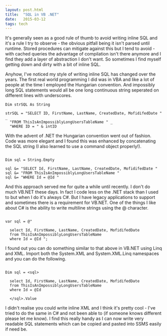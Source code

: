 ```yaml
---
layout: post.html
title:  "SQL in VB .NET"
date:   2015-03-12
tags: tech
---
```

It's generally seen as a good rule of thumb to avoid writing inline SQL and it's a rule I try to observe - the obvious pitfall being it isn't parsed until runtime. Stored procedures can mitigate against this but I tend to avoid - with cached queries the advantage of compilation isn't there anymore and I find they add a layer of abstraction I don't want. So sometimes I find myself getting down and dirty with a bit of inline SQL.

Anyhow, I've noticed my style of writing inline SQL has changed over the years. The first real world programming I did was in VBA and like a lot of people at the time I employed the Hungarian convention. And impossibly long SQL statements would all be one long continuous string seperated on different lines with underscores.

```vbnet
Dim strSQL As String

strSQL = "SELECT ID, FirstName, LastName, CreatedDate, MofidifedDate " _
  "FROM ThisIsAnImpossiblyLongUsersTableName " _
  "WHERE ID = " & intID
```

With the advent of .NET the Hungarian convention went out of fashion.  Code was more elegant and I found this was enhanced by concatenating the SQL string (I also learned to use a command object properly!).

```vbnet

Dim sql = String.Empty

sql &= "SELECT Id, FirstName, LastName, CreatedDate, MofidifedDate "
sql &= "FROM ThisIsAnImpossiblyLongUsersTableName "
sql &= "WHERE Id = @Id "

```

And this approach served me for quite a while until recently. I don't do much VB.NET these days. In fact I code less on the .NET stack than I used to but when I do it's always C#. But I have legacy applications to support and sometimes there is a requirement for VB.NET. One of the things I like about C# is the ability to write multiline strings using the @ character.

```vbnet

var sql = @"

  select Id, FirstName, LastName, CreatedDate, MofidifedDate
  from ThisIsAnImpossiblyLongUsersTableName
  where Id = @Id ";

```

I found out you can do something similar to that above in VB.NET using Linq and XML. Import both the System.XML and System.XML.Linq namespaces and you can do the following.

```vbnet

Dim sql = <sql>

  select Id, FirstName, LastName, CreatedDate, MofidifedDate
  from ThisIsAnImpossiblyLongUsersTableName
  where Id = @Id
  
  </sql>.Value

```

I didn't realise you could write inline XML and I think it's pretty cool - I've tried to do the same in C# and not been able to (if someone knows different please let me know). I find this really handy as I can now write very readable SQL statements which can be copied and pasted into SSMS easily if need be.
